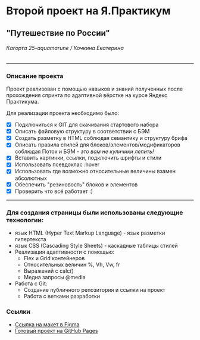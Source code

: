 # Второй проект на Я.Практикум
## "Путешествие по России"

###### Кагортa 25-aquamarune / Кочкина Екатерина
___________________________
### Описание проекта

Проект реализован с помощью навыков и знаний полученных
после прохождения спринта по адаптивной вёрстке на курсе Яндекс Практикума.

Для реализации проекта необходимо было:
- [x] Подключиться к GIT для скачивания стартового набора
- [x] Описать файловую структуру в соответствии с БЭМ
- [x] Создать разметку в HTML соблюдая семантику и структуру брифа
- [x] Описать правила стилей для блоков/элементов/модификаторов соблюдая Поток и БЭМ - _это вам не куличики лепить!_
- [x] Вставить картинки, ссылки, подключить шрифты и стили
- [x] Использовать псевдоклас :hover
- [x] Использовать где возможно относительные величины взамен абсолютных
- [x] Обеспечить "резиновость" блоков и элементов
- [x] Проверить что всё работает :)
___________________________
### Для создания страницы были использованы следующие технологии:

- язык HTML (Hyper Text Markup Language) - язык разметки гипертекста
- язык CSS (Cascading Style Sheets) - каскадные таблицы стилей
- Реализация адаптивности с помощью:
  * Flex и Grid контейнеров
  * Относительных величин %, Vh, Vw, fr
  * Выражений с calc()
  * Медиа запросы @media
- Работа с Git:
  * Создание публичного репозитория и ссылки на проект
  * Работа с ветками разработки

### Ссылки
* [Ссылка на макет в Figma](https://www.figma.com/file/5S2WSbEFL6awjVWJ0NWL8Q/Sprint-3_-Russia-_-desktop-mobile?node-id=28503%3A0)
* [Готовый проект на GitHub Pages](https://gudrum1983.github.io/russian-travel/index.html)